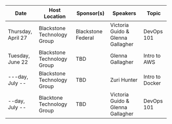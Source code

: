 Date|Host Location|Sponsor(s)|Speakers| Topic
----|-------------|----------|--------|------
Thursday, April 27 | Blackstone Technology Group |  Blackstone Federal | Victoria Guido & Glenna Gallagher |DevOps 101
Tuesday, June 22 | Blackstone Technology Group |  TBD | Glenna Gallagher | Intro to AWS
---day, July -- | Blackstone Technology Group| TBD | Zuri Hunter | Intro to Docker
--day, July -- |Blacktone Technology Group |TBD| Victoria Guido & Glenna Gallagher | DevOps 101
